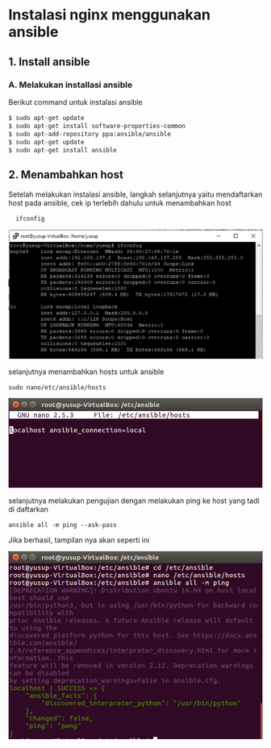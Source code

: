 
# Instalasi nginx menggunakan ansible
## 1. Install ansible
### A. Melakukan installasi ansible
Berikut command untuk instalasi ansible

    $ sudo apt-get update
    $ sudo apt-get install software-properties-common
    $ sudo apt-add-repository ppa:ansible/ansible
    $ sudo apt-get update
    $ sudo apt-get install ansible

## 2. Menambahkan host 
 Setelah melakukan instalasi ansible, langkah selanjutnya yaitu mendaftarkan host pada ansible, cek ip terlebih dahulu untuk menambahkan host 
  
      ifconfig

<img src="pict/1.PNG">

selanjutnya menambahkan hosts untuk ansible

    sudo nano/etc/ansible/hosts

<img src="pict/5.PNG">

selanjutnya melakukan pengujian dengan melakukan ping ke host yang tadi di daftarkan


    ansible all -m ping --ask-pass



Jika berhasil, tampilan nya akan seperti ini


<img src="pict/4.PNG">
